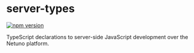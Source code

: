 # server-types

<a href="https://www.npmjs.com/package/@netuno/server-types"><img src="https://img.shields.io/npm/v/@netuno/server-types.svg?style=flat" alt="npm version"></a>

TypeScript declarations to server-side JavaScript development over the Netuno platform.

